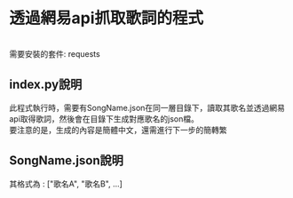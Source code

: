# 透過網易api抓取歌詞的程式
<br>
需要安裝的套件: requests

## index.py說明<br>
此程式執行時，需要有SongName.json在同一層目錄下，讀取其歌名並透過網易api取得歌詞，然後會在目錄下生成對應歌名的json檔。<br>
要注意的是，生成的內容是簡體中文，還需進行下一步的簡轉繁

## SongName.json說明
其格式為 : ["歌名A", "歌名B", ...]